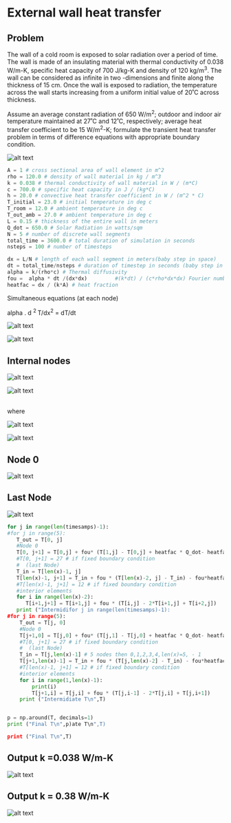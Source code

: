 # External wall heat transfer

## Problem
The wall of a cold room is exposed to solar radiation over a period of time. The wall is made of an insulating material with thermal conductivity of 0.038 W/m-K, specific heat capacity of 700 J/kg-K and density of 120 kg/m<sup>3</sup>. The wall can be considered as infinite in two -dimensions and finite along the thickness of 15 cm. Once the wall is exposed to radiation, the temperature across the wall starts increasing from a uniform initial value of 20˚C across thickness. 

Assume an average constant radiation of 650 W/m<sup>2</sup>; outdoor and indoor air temperature maintained at 27˚C and 12˚C, respectively; average heat transfer coefficient to be 15 W/m<sup>2</sup>-K; formulate the transient heat transfer problem in terms of difference equations with appropriate boundary condition. 

![alt text](https://github.com/aviruch/1DHeatExplicit/blob/master/img/problem1.JPG "Node i")

```python
A = 1 # cross sectional area of wall element in m^2
rho = 120.0 # density of wall material in kg / m^3
k = 0.038 # thermal conductivity of wall material in W / (m*C)
c = 700.0 # specific heat capacity in J / (kg*C)
h = 20.0 # convective heat transfer coefficient in W / (m^2 * C)
T_initial = 23.0 # initial temperature in deg c
T_room = 12.0 # ambient temperature in deg c
T_out_amb = 27.0 # ambient temperature in deg c
L = 0.15 # thickness of the entire wall in meters
Q_dot = 650.0 # Solar Radiation in watts/sqm
N = 5 # number of discrete wall segments
total_time = 3600.0 # total duration of simulation in seconds
nsteps = 100 # number of timesteps
```


```python
dx = L/N # length of each wall segment in meters(baby step in space)
dt = total_time/nsteps # duration of timestep in seconds (baby step in time)
alpha = k/(rho*c) # Thermal diffusivity
fou =  alpha * dt /(dx*dx)         #(k*dt) / (c*rho*dx*dx) Fourier number 
heatfac = dx / (k*A) # heat fraction
```

Simultaneous equations (at each node)


 alpha . d <sup>2 </sup>T/dx<sup>2</sup> = dT/dt 
 


![alt text](https://github.com/aviruch/1DHeatExplicit/blob/master/img/1.JPG "Node i")

![alt text](https://github.com/aviruch/1DHeatExplicit/blob/master/img/2.JPG "Node i")

## Internal nodes 

![alt text](https://github.com/aviruch/1DHeatExplicit/blob/master/img/3.JPG "Node i")

![alt text](https://github.com/aviruch/1DHeatExplicit/blob/master/img/internalnodeeq.JPG "Node i")

 <br />where <br />

![alt text](https://github.com/aviruch/1DHeatExplicit/blob/master/img/fou.JPG "Node i")

 ![alt text](https://github.com/aviruch/1DHeatExplicit/blob/master/img/nodesnewnew.JPG "Node i")
 
 ## Node 0 
 
![alt text](https://github.com/aviruch/1DHeatExplicit/blob/master/img/Node0.JPG "Node i")

## Last Node
![alt text](https://github.com/aviruch/1DHeatExplicit/blob/master/img/LastNode.JPG "Node i")
```python
for j in range(len(timesamps)-1):
#for j in range(5):
   T_out = T[0, j]
   #Node 0
   T[0, j+1] = T[0,j] + fou* (T[1,j] - T[0,j] + heatfac * Q_dot- heatfac*h*A*(T_out - T_out_amb))
   #T[0, j+1] = 27 # if fixed boundary condition
   #  (last Node)
   T_in = T[len(x)-1, j]
   T[len(x)-1, j+1] = T_in + fou * (T[len(x)-2, j] - T_in) - fou*heatfac*h*A*(T_in - T_room))
   #T[len(x)-1, j+1] = 12 # if fixed boundary condition
   #interior elements 
   for i in range(len(x)-2):
      T[i+1,j+1] = T[i+1,j] + fou * (T[i,j] - 2*T[i+1,j] + T[i+2,j])
   print ("Intermidifor j in range(len(timesamps)-1):
#for j in range(5):
    T_out = T[j, 0]
    #Node 0
    T[j+1,0] = T[j,0] + fou* (T[j,1] - T[j,0] + heatfac * Q_dot- heatfac*h*A*(T_out - T_out_amb))
    #T[0, j+1] = 27 # if fixed boundary condition
    #  (last Node)
    T_in = T[j,len(x)-1] # 5 nodes then 0,1,2,3,4,len(x)=5, - 1
    T[j+1,len(x)-1] = T_in + fou * (T[j,len(x)-2] - T_in) - fou*heatfac*h*A*(T_in - T_room)
    #T[len(x)-1, j+1] = 12 # if fixed boundary condition
    #interior elements 
    for i in range(1,len(x)-1):
        print(i)
        T[j+1,i] = T[j,i] + fou * (T[j,i-1] - 2*T[j,i] + T[j,i+1])
    print ("Intermidiate T\n",T)   


p = np.around(T, decimals=1)
print ("Final T\n",p)ate T\n",T)   

print ("Final T\n",T)  

```
## Output k =0.038 W/m-K 
![alt text](https://github.com/aviruch/1DHeatExplicit/blob/master/img/Figure_1_k0_038.png "Node i")
## Output k = 0.38 W/m-K
![alt text](https://github.com/aviruch/1DHeatExplicit/blob/master/img/Figure_1.png "Node i")
